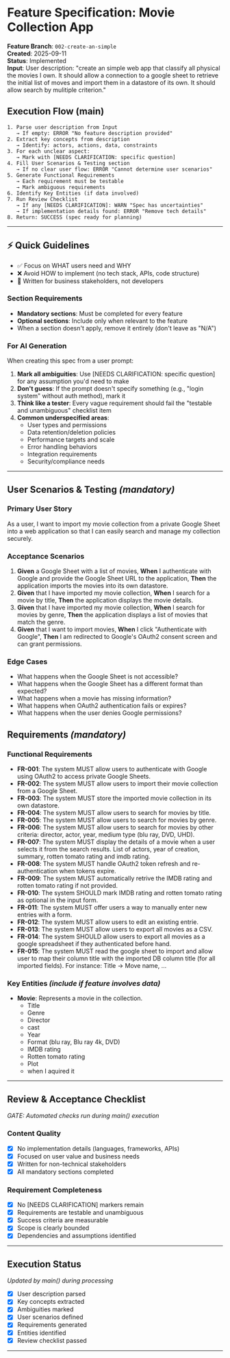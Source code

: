 # Feature Specification: Movie Collection App

**Feature Branch**: `002-create-an-simple`  
**Created**: 2025-09-11  
**Status**: Implemented  
**Input**: User description: "create an simple web app that classify all physical the movies I own. It should allow a connection to a google sheet to retrieve the initial list of moves and import them in a datastore of its own. It should allow search by mulitiple criterion."

## Execution Flow (main)
```
1. Parse user description from Input
   → If empty: ERROR "No feature description provided"
2. Extract key concepts from description
   → Identify: actors, actions, data, constraints
3. For each unclear aspect:
   → Mark with [NEEDS CLARIFICATION: specific question]
4. Fill User Scenarios & Testing section
   → If no clear user flow: ERROR "Cannot determine user scenarios"
5. Generate Functional Requirements
   → Each requirement must be testable
   → Mark ambiguous requirements
6. Identify Key Entities (if data involved)
7. Run Review Checklist
   → If any [NEEDS CLARIFICATION]: WARN "Spec has uncertainties"
   → If implementation details found: ERROR "Remove tech details"
8. Return: SUCCESS (spec ready for planning)
```

---

## ⚡ Quick Guidelines
- ✅ Focus on WHAT users need and WHY
- ❌ Avoid HOW to implement (no tech stack, APIs, code structure)
- 👥 Written for business stakeholders, not developers

### Section Requirements
- **Mandatory sections**: Must be completed for every feature
- **Optional sections**: Include only when relevant to the feature
- When a section doesn't apply, remove it entirely (don't leave as "N/A")

### For AI Generation
When creating this spec from a user prompt:
1. **Mark all ambiguities**: Use [NEEDS CLARIFICATION: specific question] for any assumption you'd need to make
2. **Don't guess**: If the prompt doesn't specify something (e.g., "login system" without auth method), mark it
3. **Think like a tester**: Every vague requirement should fail the "testable and unambiguous" checklist item
4. **Common underspecified areas**:
   - User types and permissions
   - Data retention/deletion policies  
   - Performance targets and scale
   - Error handling behaviors
   - Integration requirements
   - Security/compliance needs

---

## User Scenarios & Testing *(mandatory)*

### Primary User Story
As a user, I want to import my movie collection from a private Google Sheet into a web application so that I can easily search and manage my collection securely.

### Acceptance Scenarios
1. **Given** a Google Sheet with a list of movies, **When** I authenticate with Google and provide the Google Sheet URL to the application, **Then** the application imports the movies into its own datastore.
2. **Given** that I have imported my movie collection, **When** I search for a movie by title, **Then** the application displays the movie details.
3. **Given** that I have imported my movie collection, **When** I search for movies by genre, **Then** the application displays a list of movies that match the genre.
4. **Given** that I want to import movies, **When** I click "Authenticate with Google", **Then** I am redirected to Google's OAuth2 consent screen and can grant permissions.

### Edge Cases
- What happens when the Google Sheet is not accessible?
- What happens when the Google Sheet has a different format than expected?
- What happens when a movie has missing information?
- What happens when OAuth2 authentication fails or expires?
- What happens when the user denies Google permissions?

## Requirements *(mandatory)*

### Functional Requirements
- **FR-001**: The system MUST allow users to authenticate with Google using OAuth2 to access private Google Sheets.
- **FR-002**: The system MUST allow users to import their movie collection from a Google Sheet.
- **FR-003**: The system MUST store the imported movie collection in its own datastore.
- **FR-004**: The system MUST allow users to search for movies by title.
- **FR-005**: The system MUST allow users to search for movies by genre.
- **FR-006**: The system MUST allow users to search for movies by other criteria: director, actor, year, medium type (blu ray, DVD, UHD).
- **FR-007**: The system MUST display the details of a movie when a user selects it from the search results. List of actors, year of creation, summary, rotten tomato rating and imdb rating.
- **FR-008**: The system MUST handle OAuth2 token refresh and re-authentication when tokens expire.
- **FR-009**: The system MUST automatically retrive the IMDB rating and rotten tomato rating if not provided.
- **FR-010**: The system SHOULD mark IMDB rating and rotten tomato rating as optional in the input form.
- **FR-011**: The system MUST offer users a way to manually enter new entries with a form.
- **FR-012**: The system MUST allow users to edit an existing entrie.
- **FR-013**: The system MUST allow users to export all movies as a CSV.
- **FR-014**: The system SHOULD allow users to export all movies as a google spreadsheet if they authenticated before hand.
- **FR-015**:  The system MUST read the google sheet to import and allow user to map their column title with the imported DB column title (for all imported fields). For instance: Title -> Move name, ...



### Key Entities *(include if feature involves data)*
- **Movie**: Represents a movie in the collection.
  - Title
  - Genre
  - Director
  - cast
  - Year
  - Format (blu ray, Blu ray 4k, DVD)
  - IMDB rating
  - Rotten tomato rating
  - Plot
  - when I aquired it

---

## Review & Acceptance Checklist
*GATE: Automated checks run during main() execution*

### Content Quality
- [x] No implementation details (languages, frameworks, APIs)
- [x] Focused on user value and business needs
- [x] Written for non-technical stakeholders
- [x] All mandatory sections completed

### Requirement Completeness
- [x] No [NEEDS CLARIFICATION] markers remain
- [x] Requirements are testable and unambiguous  
- [x] Success criteria are measurable
- [x] Scope is clearly bounded
- [x] Dependencies and assumptions identified

---

## Execution Status
*Updated by main() during processing*

- [x] User description parsed
- [x] Key concepts extracted
- [x] Ambiguities marked
- [x] User scenarios defined
- [x] Requirements generated
- [x] Entities identified
- [x] Review checklist passed

---